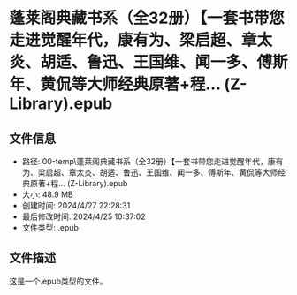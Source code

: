 ﻿# 蓬莱阁典藏书系（全32册）【一套书带您走进觉醒年代，康有为、梁启超、章太炎、胡适、鲁迅、王国维、闻一多、傅斯年、黄侃等大师经典原著+程... (Z-Library).epub

## 文件信息
- 路径: 00-temp\蓬莱阁典藏书系（全32册）【一套书带您走进觉醒年代，康有为、梁启超、章太炎、胡适、鲁迅、王国维、闻一多、傅斯年、黄侃等大师经典原著+程... (Z-Library).epub
- 大小: 48.9 MB
- 创建时间: 2024/4/27 22:28:31
- 最后修改时间: 2024/4/25 10:37:02
- 文件类型: .epub

## 文件描述
这是一个.epub类型的文件。

